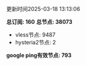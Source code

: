 更新时间2025-03-18 13:13:06

**总订阅: 160**
**总节点: 38073**
- vless节点: 9487
- hysteria2节点: 2

**google ping有效节点: 793**
